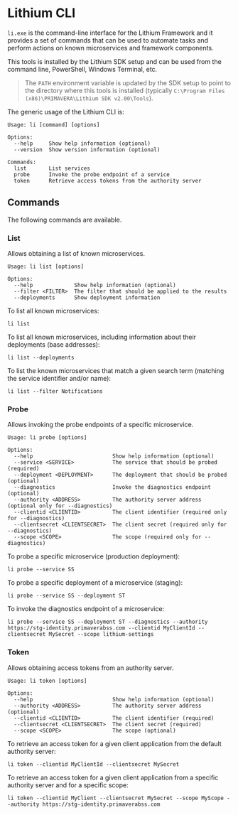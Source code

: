 # Lithium CLI

`li.exe` is the command-line interface for the Lithium Framework and it provides a set of commands that can be used to automate tasks and perform actions on known microservices and framework components.

This tools is installed by the Lithium SDK setup and can be used from the command line, PowerShell, Windows Terminal, etc.

> The `PATH` environment variable is updated by the SDK setup to point to the directory where this tools is installed (typically `C:\Program Files (x86)\PRIMAVERA\Lithium SDK v2.00\Tools`).

The generic usage of the Lithium CLI is:

```console
Usage: li [command] [options]

Options:
  --help     Show help information (optional)
  --version  Show version information (optional)

Commands:
  list       List services
  probe      Invoke the probe endpoint of a service
  token      Retrieve access tokens from the authority server
```

## Commands

The following commands are available.

### List

Allows obtaining a list of known microservices.

```console
Usage: li list [options]

Options:
  --help             Show help information (optional)
  --filter <FILTER>  The filter that should be applied to the results
  --deployments      Show deployment information
```

To list all known microservices:

```console
li list
```

To list all known microservices, including information about their deployments (base addresses):

```console
li list --deployments
```

To list the known microservices that match a given search term (matching the service identifier and/or name):

```console
li list --filter Notifications
```

### Probe

Allows invoking the probe endpoints of a specific microservice.

```console
Usage: li probe [options]

Options:
  --help                         Show help information (optional)
  --service <SERVICE>            The service that should be probed (required)
  --deployment <DEPLOYMENT>      The deployment that should be probed (optional)
  --diagnostics                  Invoke the diagnostics endpoint (optional)
  --authority <ADDRESS>          The authority server address (optional only for --diagnostics)
  --clientid <CLIENTID>          The client identifier (required only for --diagnostics)
  --clientsecret <CLIENTSECRET>  The client secret (required only for --diagnostics)
  --scope <SCOPE>                The scope (required only for --diagnostics)
```

To probe a specific microservice (production deployment):

```console
li probe --service SS
```

To probe a specific deployment of a microservice (staging):

```console
li probe --service SS --deployment ST
```

To invoke the diagnostics endpoint of a microservice:

```console
li probe --service SS --deployment ST --diagnostics --authority https://stg-identity.primaverabss.com --clientid MyClientId --clientsecret MySecret --scope lithium-settings
```

### Token

Allows obtaining access tokens from an authority server.

```console
Usage: li token [options]

Options:
  --help                         Show help information (optional)
  --authority <ADDRESS>          The authority server address (optional)
  --clientid <CLIENTID>          The client identifier (required)
  --clientsecret <CLIENTSECRET>  The client secret (required)
  --scope <SCOPE>                The scope (optional)
```

To retrieve an access token for a given client application from the default authority server:

```console
li token --clientid MyClientId --clientsecret MySecret
```

To retrieve an access token for a given client application from a specific authority server and for a specific scope:

```console
li token --clientid MyClient --clientsecret MySecret --scope MyScope --authority https://stg-identity.primaverabss.com
```

